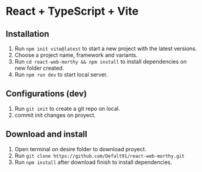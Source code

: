 # React + TypeScript + Vite

## Installation

1. Run `npm init vite@latest` to start a new project with the latest versions.
2. Choose a project name, framework and variants.
3. Run `cd react-web-morthy && npm install` to install dependencies on new folder created.
4. Run `npm run dev` to start local server.

## Configurations (dev)

1. Run `git init` to create a git repo on local.
2. commit init changes on proyect.

## Download and install

1. Open terminal on desire folder to download proyect.
2. Run `git clone https://github.com/Defalt91/react-web-morthy.git`
3. Run `npm install` after download finish to install dependencies.
